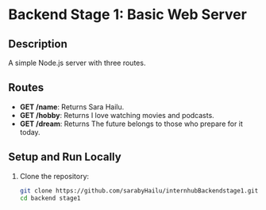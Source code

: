 # Backend Stage 1: Basic Web Server

## Description
A simple Node.js server with three routes.

## Routes
- **GET /name**: Returns Sara Hailu.
- **GET /hobby**: Returns I love watching movies and podcasts.
- **GET /dream**: Returns The future belongs to those who prepare for it today.

## Setup and Run Locally
1. Clone the repository:
   ```bash
   git clone https://github.com/sarabyHailu/internhubBackendstage1.git
   cd backend stage1
